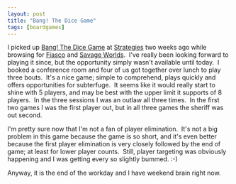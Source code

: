 ```yaml
---
layout: post
title: "Bang! The Dice Game"
tags: [boardgames]
---
```


I picked up <a href="https://boardgamegeek.com/boardgame/143741/bang-dice-game">Bang! The Dice Game</a> at <a href="http://www.strategiesgames.ca/strategies/">Strategies</a> two weeks ago while browsing for <a href="http://www.bullypulpitgames.com/games/fiasco/">Fiasco</a> and <a href="http://www.peginc.com/product-category/savage-worlds/">Savage Worlds</a>.  I've really been looking forward to playing it since, but the opportunity simply wasn't available until today.  I booked a conference room and four of us got together over lunch to play three bouts.  It's a nice game; simple to comprehend, plays quickly and offers opportunities for subterfuge.  It seems like it would really start to shine with 5 players, and may be best with the upper limit it supports of 8 players.  In the three sessions I was an outlaw all three times.  In the first two games I was the first player out, but in all three games the sheriff was out second.

I'm pretty sure now that I'm not a fan of player elimination.  It's not a big problem in this game because the game is so short, and it's even better because the first player elimination is very closely followed by the end of game; at least for lower player counts.  Still, player targeting was obviously happening and I was getting every so slightly bummed. :-)

Anyway, it is the end of the workday and I have weekend brain right now.